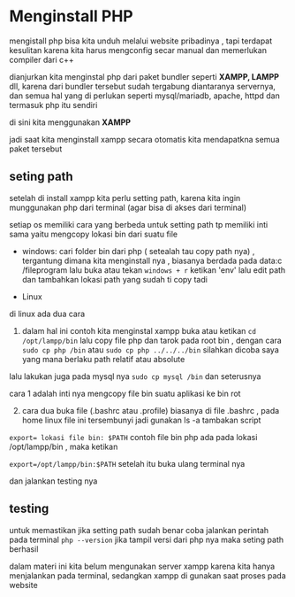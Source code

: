 # Menginstall PHP

mengistall php bisa kita unduh melalui website pribadinya , tapi terdapat kesulitan karena kita harus mengconfig secar manual dan memerlukan compiler dari c++

dianjurkan kita menginstal php dari paket bundler seperti **XAMPP, LAMPP** dll, karena dari bundler tersebut sudah tergabung diantaranya servernya, dan semua hal yang di perlukan seperti mysql/mariadb, apache, httpd dan termasuk php itu sendiri

di sini kita menggunakan **XAMPP**

jadi saat kita menginstall xampp secara otomatis kita mendapatkna semua paket tersebut



## seting path

setelah di install xampp kita perlu setting path, karena kita ingin munggunakan php dari terminal (agar bisa di akses dari terminal)

setiap os memiliki cara yang berbeda untuk setting path tp memiliki inti sama yaitu mengcopy lokasi bin dari suatu file

* windows: 
  cari folder bin dari php ( setealah tau copy path nya) , tergantung dimana kita menginstall nya , biasanya berdada pada data:c /fileprogram
  lalu buka atau tekan `windows + r` ketikan 'env' 
  lalu edit path dan tambahkan lokasi path yang sudah ti copy tadi


* Linux

di linux ada dua cara
1. dalam hal ini contoh kita menginstal xampp
buka atau ketikan `cd /opt/lampp/bin` 
lalu copy file php dan tarok pada root bin , dengan cara
`sudo cp php /bin`
atau 
`sudo cp php ../../../bin` 
silahkan dicoba saya yang mana berlaku path relatif atau absolute

lalu lakukan juga pada mysql nya
`sudo cp mysql /bin` dan seterusnya

cara 1 adalah inti nya mengcopy file bin suatu aplikasi ke bin rot

2. cara dua
  buka file (.bashrc atau .profile) biasanya di file .bashrc , pada home linux
  file ini tersembunyi jadi gunakan ls -a
tambakan script

`export= lokasi file bin: $PATH` 
contoh 
file bin php ada pada lokasi /opt/lampp/bin , maka ketikan 

`export=/opt/lampp/bin:$PATH`
setelah itu buka ulang terminal nya

dan jalankan testing nya
## testing

untuk memastikan jika setting path sudah benar coba jalankan perintah pada terminal
`php --version` 
jika tampil versi dari php nya maka seting path berhasil


dalam materi ini kita belum mengunakan server xampp karena kita hanya menjalankan pada terminal, sedangkan xampp di gunakan saat proses pada website